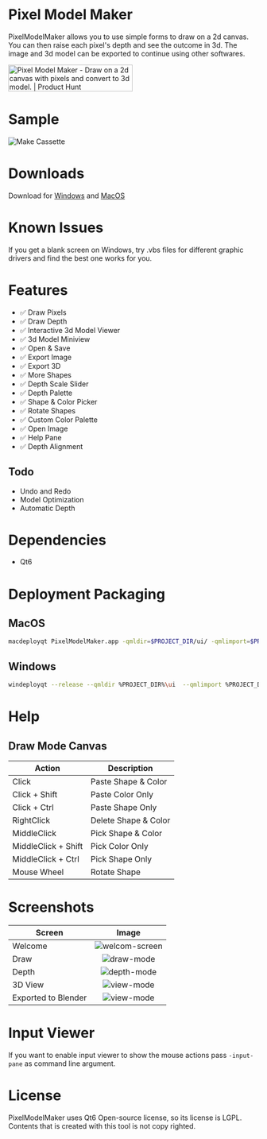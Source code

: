 # Pixel Model Maker
PixelModelMaker allows you to use simple forms to draw on a 2d canvas. You can then raise each pixel's depth and see the outcome in 3d. The image and 3d model can be exported to continue using other softwares.

<a href="https://www.producthunt.com/posts/pixel-model-maker?utm_source=badge-featured&utm_medium=badge&utm_souce=badge-pixel-model-maker" target="_blank"><img src="https://api.producthunt.com/widgets/embed-image/v1/featured.svg?post_id=310321&theme=dark" alt="Pixel Model Maker - Draw on a 2d canvas with pixels and convert to 3d model. | Product Hunt" style="width: 250px; height: 54px;" width="250" height="54" /></a>

# Sample
![Make Cassette](screenshots/cassette.gif)

# Downloads
Download for [Windows](https://github.com/zaghaghi/pixel-model-maker/releases) and [MacOS](https://github.com/zaghaghi/pixel-model-maker/releases)

# Known Issues
If you get a blank screen on Windows, try .vbs files for different graphic drivers and find the best one works for you.

# Features

* ✅ Draw Pixels
* ✅ Draw Depth
* ✅ Interactive 3d Model Viewer
* ✅ 3d Model Miniview
* ✅ Open & Save
* ✅ Export Image
* ✅ Export 3D
* ✅ More Shapes
* ✅ Depth Scale Slider
* ✅ Depth Palette
* ✅ Shape & Color Picker
* ✅ Rotate Shapes
* ✅ Custom Color Palette
* ✅ Open Image
* ✅ Help Pane
* ✅ Depth Alignment

## Todo
* Undo and Redo
* Model Optimization
* Automatic Depth

# Dependencies
* Qt6

# Deployment Packaging
## MacOS
```bash
macdeployqt PixelModelMaker.app -qmldir=$PROJECT_DIR/ui/ -qmlimport=$PROJECT_DIR/ui/imports/ -dmg
```

## Windows
```bash
windeployqt --release --qmldir %PROJECT_DIR%\ui  --qmlimport %PROJECT_DIR%\ui\imports PixelModelMaker.exe
```

# Help
## Draw Mode Canvas
Action      | Description
------------|------------
Click       | Paste Shape & Color
Click + Shift | Paste Color Only
Click + Ctrl  | Paste Shape Only
RightClick  | Delete Shape & Color
MiddleClick | Pick Shape & Color
MiddleClick + Shift | Pick Color Only
MiddleClick + Ctrl | Pick Shape Only
Mouse Wheel | Rotate Shape

# Screenshots

Screen | Image
-------|:----:
Welcome| ![welcom-screen](screenshots/welcome.png)
Draw   | ![draw-mode](screenshots/draw-mode.png)
Depth  | ![depth-mode](screenshots/depth-mode.png)
3D View| ![view-mode](screenshots/3d-view-mode.png)
Exported to Blender| ![view-mode](screenshots/export-blender.png)

# Input Viewer
If you want to enable input viewer to show the mouse actions pass `-input-pane` as command line argument.

# License
PixelModelMaker uses Qt6 Open-source license, so its license is LGPL. 
Contents that is created with this tool is not copy righted. 
